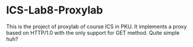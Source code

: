 # ICS-Lab8-Proxylab
This is the project of proxylab of course ICS in PKU. It implements a proxy based on HTTP/1.0 with the only support for GET method. Quite simple huh?
